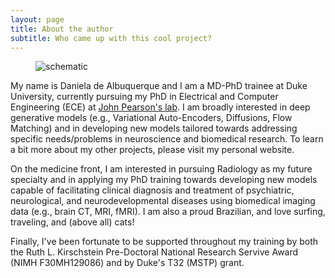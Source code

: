 ```yaml
---
layout: page
title: About the author
subtitle: Who came up with this cool project?
---
```


<figure>
    <img src="https://sites.duke.edu/ifsprojectassets/files/2024/07/pr_photo-scaled.jpg" alt="schematic">
</figure>  

My name is Daniela de Albuquerque and I am a MD-PhD trainee at Duke University, currently pursuing my PhD in 
Electrical and Computer Engineering (ECE) at [John Pearson's lab](https://pearsonlab.github.io/about.html). I am broadly interested 
in deep generative models (e.g., Variational Auto-Encoders, Diffusions, Flow Matching) and in developing new
models tailored towards addressing specific needs/problems in neuroscience and biomedical research. To learn a bit more 
about my other projects, please visit my personal website. 

On the medicine front, I am interested in pursuing Radiology as my future specialty and in applying my PhD training towards
developing new models capable of facilitating clinical diagnosis and treatment of psychiatric, neurological, and neurodevelopmental
diseases using biomedical imaging data (e.g., brain CT, MRI, fMRI). I am also a proud Brazilian, 
and love surfing, traveling, and (above all) cats! 

Finally, I've been fortunate to be supported throughout my training by both the Ruth L. Kirschstein Pre-Doctoral National Research 
Servive Award (NIMH F30MH129086) and by Duke's T32 (MSTP) grant.

<!--- I am also passionate about teaching
coding and basic computer science skills to young kids using [Scratch](https://scratch.mit.edu/about).  If you are also passionate 

about teaching tech/CS to kids and would like to get involved, please check the webpage for our 
Creative Coding Program in partnership with [C.C. Spaulding Elementary School](https://www.dpsnc.net/CC-Spaulding) at Durham. We are currently looking for 
motivated volunteers to help us out!---> 


